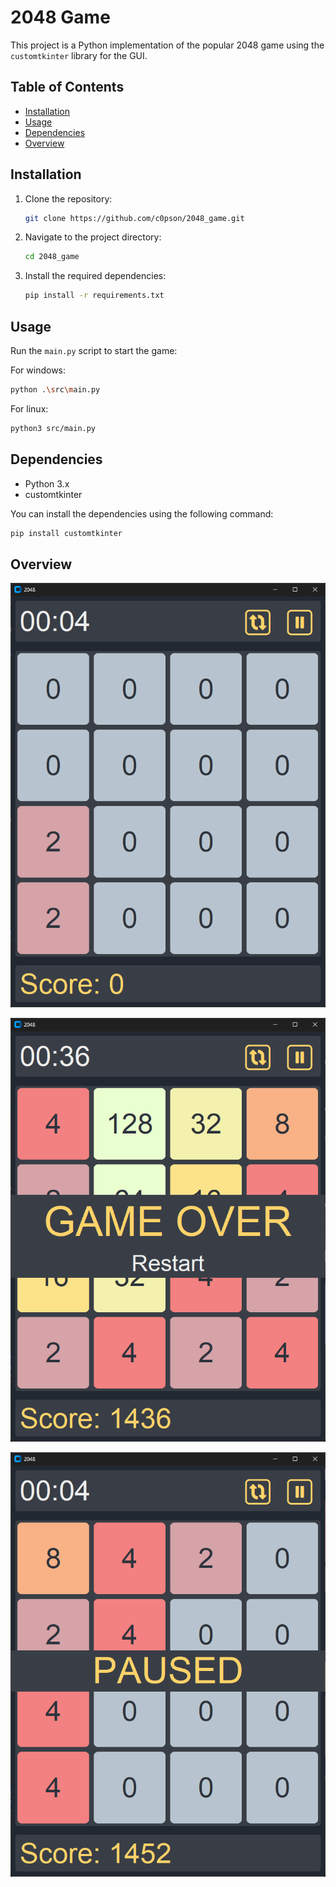 # 2048 Game

This project is a Python implementation of the popular 2048 game using the `customtkinter` library for the GUI.

## Table of Contents

- [Installation](#installation)
- [Usage](#usage)
- [Dependencies](#dependencies)
- [Overview](#overview)

## Installation

1. Clone the repository:
   ```bash
   git clone https://github.com/c0pson/2048_game.git

2. Navigate to the project directory:
    ```bash
    cd 2048_game
    ```

3. Install the required dependencies:
    ```bash
    pip install -r requirements.txt
    ```

## Usage

Run the `main.py` script to start the game:

For windows:
```bash
python .\src\main.py
```
For linux:
```bash
python3 src/main.py
```

## Dependencies

- Python 3.x
- customtkinter

You can install the dependencies using the following command:

```bash
pip install customtkinter
```

## Overview

![Game Screenshot](img/image.png?raw=true "Start of the game")

![Game Screenshot](img/image2.png?raw=true "Game over")

![Game Screenshot](img/image3.png?raw=true "Paused game")
